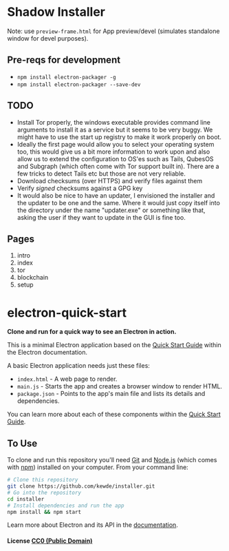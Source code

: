 # Shadow Installer

Note: use ```preview-frame.html``` for App preview/devel (simulates standalone window for devel purposes).

## Pre-reqs for development

* `npm install electron-packager -g`
* `npm install electron-packager --save-dev`

## TODO

- Install Tor properly, the windows executable provides command line arguments to install it as a service but it seems to be very buggy. We might have to use the start up registry to make it work properly on boot.
- Ideally the first page would allow you to select your operating system too, this would give us a bit more information to work upon and also allow us to extend the configuration to OS'es such as Tails, QubesOS and Subgraph (which often come with Tor support built in). There are a few tricks to detect Tails etc but those are not very reliable.
- Download checksums (over HTTPS) and verify files against them
- Verify _signed_ checksums against a GPG key
- It would also be nice to have an updater, I envisioned the installer and the updater to be one and the same. Where it would just copy itself into the directory under the name "updater.exe" or something like that, asking the user if they want to update in the GUI is fine too.


## Pages

1. intro
2. index
3. tor
4. blockchain
5. setup


# electron-quick-start

**Clone and run for a quick way to see an Electron in action.**

This is a minimal Electron application based on the [Quick Start Guide](http://electron.atom.io/docs/latest/tutorial/quick-start) within the Electron documentation.

A basic Electron application needs just these files:

- `index.html` - A web page to render.
- `main.js` - Starts the app and creates a browser window to render HTML.
- `package.json` - Points to the app's main file and lists its details and dependencies.

You can learn more about each of these components within the [Quick Start Guide](http://electron.atom.io/docs/latest/tutorial/quick-start).

## To Use

To clone and run this repository you'll need [Git](https://git-scm.com) and [Node.js](https://nodejs.org/en/download/) (which comes with [npm](http://npmjs.com)) installed on your computer. From your command line:

```bash
# Clone this repository
git clone https://github.com/kewde/installer.git
# Go into the repository
cd installer
# Install dependencies and run the app
npm install && npm start
```

Learn more about Electron and its API in the [documentation](http://electron.atom.io/docs/latest).

#### License [CC0 (Public Domain)](LICENSE.md)
